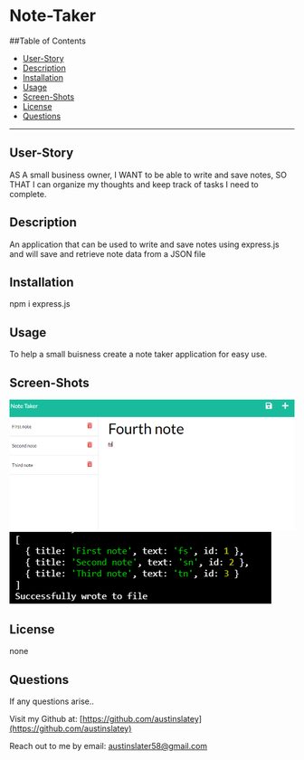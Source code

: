 # Note-Taker


  ##Table of Contents

  * [User-Story](#user-story)
  * [Description](#description)
  * [Installation](#installation)
  * [Usage](#usage)
  * [Screen-Shots](#screen-shots)
  * [License](#license)
  * [Questions](#questions)

 
  


  ---

  ## User-Story
  AS A small business owner, I WANT to be able to write and save notes, SO THAT I can organize my thoughts and keep track of tasks I need to complete.

  ## Description
  An application that can be used to write and save notes using express.js and will save and retrieve note data from a JSON file

  ## Installation
  npm i express.js

  ## Usage
  To help a small buisness create a note taker application for easy use.

## Screen-Shots
![Application-image](./Develop/public/assets/screenshots/app-ss.png)
![Terminal-image](Develop/public/assets/screenshots/term-ss.png)


    

  ## License 
  none
  

  ## Questions

  If any questions arise..

  Visit my Github at: [https://github.com/austinslatey](https://github.com/austinslatey)

  Reach out to me by email: austinslater58@gmail.com